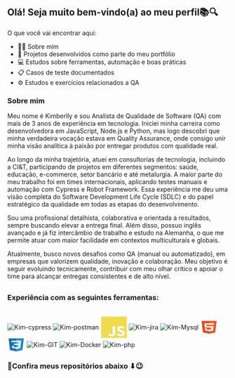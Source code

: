 ## Olá! Seja muito bem-vindo(a) ao meu perfil📚🔍
O que você vai encontrar aqui:
- 💁🏽 Sobre mim
- 📂 Projetos desenvolvidos como parte do meu portfólio
- 💻 Estudos sobre ferramentas, automação e boas práticas
- 📋 Casos de teste documentados
- ⚙️ Estudos e exercícios relacionados a QA

### Sobre mim
Meu nome é Kimberlly e sou Analista de Qualidade de Software (QA) com mais de 3 anos de experiência em tecnologia. Iniciei minha carreira como desenvolvedora em JavaScript, Node.js e Python, mas logo descobri que minha verdadeira vocação estava em Quality Assurance, onde consigo unir minha visão analítica à paixão por entregar produtos com qualidade real.

Ao longo da minha trajetória, atuei em consultorias de tecnologia, incluindo a CI&T, participando de projetos em diferentes segmentos: saúde, educação, e-commerce, setor bancário e até metalurgia. A maior parte do meu trabalho foi em times internacionais, aplicando testes manuais e automação com Cypress e Robot Framework. Essa experiência me deu uma visão completa do Software Development Life Cycle (SDLC) e do papel estratégico da qualidade em todas as etapas do desenvolvimento.

Sou uma profissional detalhista, colaborativa e orientada a resultados, sempre buscando elevar a entrega final. Além disso, possuo inglês avançado e já fiz intercâmbio de trabalho e estudo na Alemanha, o que me permite atuar com maior facilidade em contextos multiculturais e globais.

Atualmente, busco novos desafios como QA (manual ou automatizado), em empresas que valorizem qualidade, inovação e colaboração. Meu objetivo é seguir evoluindo tecnicamente, contribuir com meu olhar crítico e apoiar o time para alcançar entregas consistentes e de alto nível.
  
 ## 
 ### Experiência com as seguintes ferramentas:
<div style="display: inline_block"><br>

  <img align="center" alt="Kim-cypress" height="100" width="110" src="https://cdn.jsdelivr.net/gh/devicons/devicon@latest/icons/cypressio/cypressio-original-wordmark.svg" />

  <img align="center" alt="Kim-postman" height="100" width="110" src="https://cdn.jsdelivr.net/gh/devicons/devicon@latest/icons/postman/postman-original-wordmark.svg" />

  <img align="center" alt="Kim-Js" height="50" width="60" src="https://raw.githubusercontent.com/devicons/devicon/master/icons/javascript/javascript-plain.svg">

  <img align="center" alt="Kim-jira" height="50" width="60" src="https://cdn.jsdelivr.net/gh/devicons/devicon@latest/icons/jira/jira-original-wordmark.svg" />

  <img align="center" alt="Kim-Mysql" height="100" width="110" src="https://cdn.jsdelivr.net/gh/devicons/devicon/icons/mysql/mysql-original-wordmark.svg" />

  <img align="center" alt="Kim-HTML" height="30" width="40" src="https://raw.githubusercontent.com/devicons/devicon/master/icons/html5/html5-original.svg">
  
  <img align="center" alt="Kim-CSS" height="30" width="40" src="https://raw.githubusercontent.com/devicons/devicon/master/icons/css3/css3-original.svg">
  
  <img align="center" alt="Kim-GIT" height="30" width="40" src="https://cdn.jsdelivr.net/gh/devicons/devicon/icons/git/git-original.svg" />

  <img align="center" alt="Kim-Docker" height="50" width="60" src="https://cdn.jsdelivr.net/gh/devicons/devicon/icons/docker/docker-original-wordmark.svg" />

  <img align="center" alt="Kim-php" height="50" width="60" src="https://cdn.jsdelivr.net/gh/devicons/devicon/icons/php/php-original.svg" />
  
</div>

### 📁Confira meus repositórios abaixo ⬇😉
